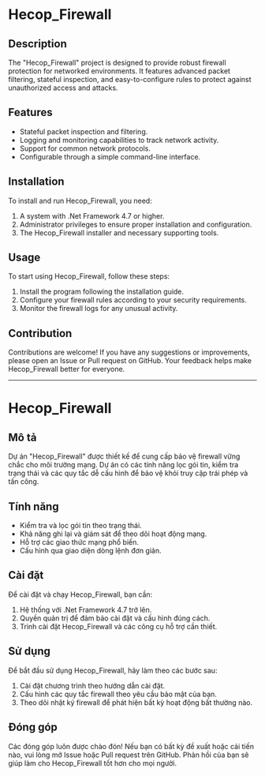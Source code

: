 # Hecop_Firewall

## Description
The "Hecop_Firewall" project is designed to provide robust firewall protection for networked environments. It features advanced packet filtering, stateful inspection, and easy-to-configure rules to protect against unauthorized access and attacks. 

## Features
- Stateful packet inspection and filtering.
- Logging and monitoring capabilities to track network activity.
- Support for common network protocols.
- Configurable through a simple command-line interface.

## Installation
To install and run Hecop_Firewall, you need:
1. A system with .Net Framework 4.7 or higher.
2. Administrator privileges to ensure proper installation and configuration.
3. The Hecop_Firewall installer and necessary supporting tools.

## Usage
To start using Hecop_Firewall, follow these steps:
1. Install the program following the installation guide.
2. Configure your firewall rules according to your security requirements.
3. Monitor the firewall logs for any unusual activity.

## Contribution
Contributions are welcome! If you have any suggestions or improvements, please open an Issue or Pull request on GitHub. Your feedback helps make Hecop_Firewall better for everyone.

---

# Hecop_Firewall

## Mô tả
Dự án "Hecop_Firewall" được thiết kế để cung cấp bảo vệ firewall vững chắc cho môi trường mạng. Dự án có các tính năng lọc gói tin, kiểm tra trạng thái và các quy tắc dễ cấu hình để bảo vệ khỏi truy cập trái phép và tấn công.

## Tính năng
- Kiểm tra và lọc gói tin theo trạng thái.
- Khả năng ghi lại và giám sát để theo dõi hoạt động mạng.
- Hỗ trợ các giao thức mạng phổ biến.
- Cấu hình qua giao diện dòng lệnh đơn giản.

## Cài đặt
Để cài đặt và chạy Hecop_Firewall, bạn cần:
1. Hệ thống với .Net Framework 4.7 trở lên.
2. Quyền quản trị để đảm bảo cài đặt và cấu hình đúng cách.
3. Trình cài đặt Hecop_Firewall và các công cụ hỗ trợ cần thiết.

## Sử dụng
Để bắt đầu sử dụng Hecop_Firewall, hãy làm theo các bước sau:
1. Cài đặt chương trình theo hướng dẫn cài đặt.
2. Cấu hình các quy tắc firewall theo yêu cầu bảo mật của bạn.
3. Theo dõi nhật ký firewall để phát hiện bất kỳ hoạt động bất thường nào.

## Đóng góp
Các đóng góp luôn được chào đón! Nếu bạn có bất kỳ đề xuất hoặc cải tiến nào, vui lòng mở Issue hoặc Pull request trên GitHub. Phản hồi của bạn sẽ giúp làm cho Hecop_Firewall tốt hơn cho mọi người.
